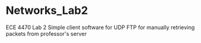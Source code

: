 # Networks_Lab2
ECE 4470 Lab 2
Simple client software for UDP FTP for manually retrieving packets from professor's server

